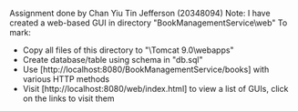 Assignment done by Chan Yiu Tin Jefferson (20348094)
Note: I have created a web-based GUI in directory "BookManagementService\web"
To mark:
* Copy all files of this directory to "<somewhere>\Tomcat 9.0\webapps"
* Create database/table using schema in "db.sql"
* Use [http://localhost:8080/BookManagementService/books] with various HTTP methods
* Visit [http://localhost:8080/web/index.html] to view a list of GUIs, click on the links to visit them
